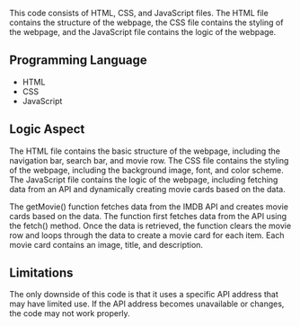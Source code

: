 This code consists of HTML, CSS, and JavaScript files. The HTML file contains the structure of the webpage, the CSS file contains the styling of the webpage, and the JavaScript file contains the logic of the webpage.

## Programming Language

- HTML
- CSS
- JavaScript

## Logic Aspect

The HTML file contains the basic structure of the webpage, including the navigation bar, search bar, and movie row. The CSS file contains the styling of the webpage, including the background image, font, and color scheme. The JavaScript file contains the logic of the webpage, including fetching data from an API and dynamically creating movie cards based on the data.

The getMovie() function fetches data from the IMDB API and creates movie cards based on the data. The function first fetches data from the API using the fetch() method. Once the data is retrieved, the function clears the movie row and loops through the data to create a movie card for each item. Each movie card contains an image, title, and description.

## Limitations

The only downside of this code is that it uses a specific API address that may have limited use. If the API address becomes unavailable or changes, the code may not work properly.
